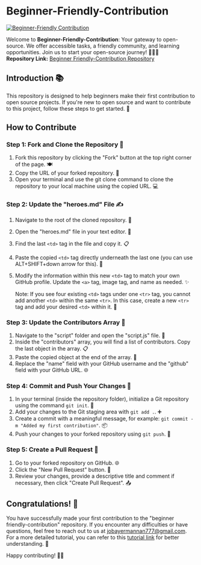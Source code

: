 


# Beginner-Friendly-Contribution

[![Beginner-Friendly Contribution](https://img.shields.io/badge/Visit-Beginner--Friendly%20Contribution-green?style=for-the-badge&logo=appveyor)](https://beginner-friendly-contribution.netlify.app/)

Welcome to **Beginner-Friendly-Contribution**: Your gateway to open-source. We offer accessible tasks, a friendly community, and learning opportunities. Join us to start your open-source journey! 🚀🌟🤗
<br>
**Repository Link:** [Beginner Friendly-Contribution Repository](https://github.com/jobayermannan/Beginner-friendly-contribution)


## Introduction 📚

This repository is designed to help beginners make their first contribution to open source projects. If you're new to open source and want to contribute to this project, follow these steps to get started. 🌈

## How to Contribute

### Step 1: Fork and Clone the Repository 🍴

1. Fork this repository by clicking the "Fork" button at the top right corner of the page. 🍽️
2. Copy the URL of your forked repository. 🔗
3. Open your terminal and use the git clone command to clone the repository to your local machine using the copied URL. 💻

### Step 2: Update the "heroes.md" File ✍️

1. Navigate to the root of the cloned repository. 📂
2. Open the "heroes.md" file in your text editor. 📝
3. Find the last `<td>` tag in the file and copy it. 📋
4. Paste the copied `<td>` tag directly underneath the last one (you can use ALT+SHIFT+down arrow for this). 🔄
5. Modify the information within this new `<td>` tag to match your own GitHub profile. Update the `<a>` tag, image tag, and name as needed. ✨
   
   Note: If you see four existing `<td>` tags under one `<tr>` tag, you cannot add another `<td>` within the same `<tr>`. In this case, create a new `<tr>` tag and add your desired `<td>` within it. 🚧

### Step 3: Update the Contributors Array 📄

1. Navigate to the "script" folder and open the "script.js" file. 📁
2. Inside the "contributors" array, you will find a list of contributors. Copy the last object in the array. 📋
3. Paste the copied object at the end of the array. 🚶
4. Replace the "name" field with your GitHub username and the "github" field with your GitHub URL. 🌐

### Step 4: Commit and Push Your Changes 🚢

1. In your terminal (inside the repository folder), initialize a Git repository using the command `git init`. 🔄
2. Add your changes to the Git staging area with `git add .`. ➕
3. Create a commit with a meaningful message, for example: `git commit -m "Added my first contribution"`. 📦
4. Push your changes to your forked repository using `git push`. 🚀

### Step 5: Create a Pull Request 🔄

1. Go to your forked repository on GitHub. 🌐
2. Click the "New Pull Request" button. 🔄
3. Review your changes, provide a descriptive title and comment if necessary, then click "Create Pull Request". 📤

## Congratulations! 🎉

You have successfully made your first contribution to the "beginner friendly-contribution" repository. If you encounter any difficulties or have questions, feel free to reach out to us at jobayermannan777@gmail.com. For a more detailed tutorial, you can refer to this [tutorial link](https://example.com/tutorial) for better understanding. 🙌

Happy contributing! 🌟👏
